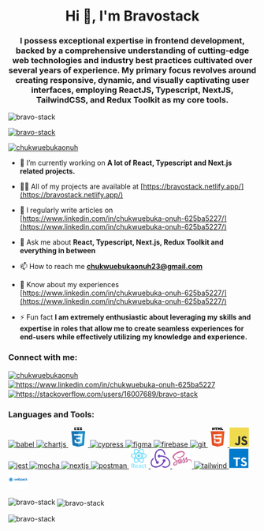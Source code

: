 <h1 align="center">Hi 👋, I'm Bravostack</h1>
<h3 align="center">I possess exceptional expertise in frontend development, backed by a comprehensive understanding of cutting-edge web technologies and industry best practices cultivated over several years of experience. My primary focus revolves around creating responsive, dynamic, and visually captivating user interfaces, employing ReactJS, Typescript, NextJS, TailwindCSS, and Redux Toolkit as my core tools.</h3>

<p align="left"> <img src="https://komarev.com/ghpvc/?username=bravo-stack&label=Profile%20views&color=0e75b6&style=flat" alt="bravo-stack" /> </p>

<p align="left"> <a href="https://github.com/ryo-ma/github-profile-trophy"><img src="https://github-profile-trophy.vercel.app/?username=bravo-stack" alt="bravo-stack" /></a> </p>

<p align="left"> <a href="https://twitter.com/chukwuebukaonuh" target="blank"><img src="https://img.shields.io/twitter/follow/chukwuebukaonuh?logo=twitter&style=for-the-badge" alt="chukwuebukaonuh" /></a> </p>

- 🔭 I’m currently working on **A lot of React, Typescript and Next.js related projects.**

- 👨‍💻 All of my projects are available at [https://bravostack.netlify.app/](https://bravostack.netlify.app/)

- 📝 I regularly write articles on [https://www.linkedin.com/in/chukwuebuka-onuh-625ba5227/](https://www.linkedin.com/in/chukwuebuka-onuh-625ba5227/)

- 💬 Ask me about **React, Typescript, Next.js, Redux Toolkit and everything in between**

- 📫 How to reach me **chukwuebukaonuh23@gmail.com**

- 📄 Know about my experiences [https://www.linkedin.com/in/chukwuebuka-onuh-625ba5227/](https://www.linkedin.com/in/chukwuebuka-onuh-625ba5227/)

- ⚡ Fun fact **I am extremely enthusiastic about leveraging my skills and expertise in roles that allow me to create seamless experiences for end-users while effectively utilizing my knowledge and experience.**

<h3 align="left">Connect with me:</h3>
<p align="left">
<a href="https://twitter.com/chukwuebukaonuh" target="blank"><img align="center" src="https://raw.githubusercontent.com/rahuldkjain/github-profile-readme-generator/master/src/images/icons/Social/twitter.svg" alt="chukwuebukaonuh" height="30" width="40" /></a>
<a href="https://linkedin.com/in/https://www.linkedin.com/in/chukwuebuka-onuh-625ba5227" target="blank"><img align="center" src="https://raw.githubusercontent.com/rahuldkjain/github-profile-readme-generator/master/src/images/icons/Social/linked-in-alt.svg" alt="https://www.linkedin.com/in/chukwuebuka-onuh-625ba5227" height="30" width="40" /></a>
<a href="https://stackoverflow.com/users/https://stackoverflow.com/users/16007689/bravo-stack" target="blank"><img align="center" src="https://raw.githubusercontent.com/rahuldkjain/github-profile-readme-generator/master/src/images/icons/Social/stack-overflow.svg" alt="https://stackoverflow.com/users/16007689/bravo-stack" height="30" width="40" /></a>
</p>

<h3 align="left">Languages and Tools:</h3>
<p align="left"> <a href="https://babeljs.io/" target="_blank" rel="noreferrer"> <img src="https://www.vectorlogo.zone/logos/babeljs/babeljs-icon.svg" alt="babel" width="40" height="40"/> </a> <a href="https://www.chartjs.org" target="_blank" rel="noreferrer"> <img src="https://www.chartjs.org/media/logo-title.svg" alt="chartjs" width="40" height="40"/> </a> <a href="https://www.w3schools.com/css/" target="_blank" rel="noreferrer"> <img src="https://raw.githubusercontent.com/devicons/devicon/master/icons/css3/css3-original-wordmark.svg" alt="css3" width="40" height="40"/> </a> <a href="https://www.cypress.io" target="_blank" rel="noreferrer"> <img src="https://raw.githubusercontent.com/simple-icons/simple-icons/6e46ec1fc23b60c8fd0d2f2ff46db82e16dbd75f/icons/cypress.svg" alt="cypress" width="40" height="40"/> </a> <a href="https://www.figma.com/" target="_blank" rel="noreferrer"> <img src="https://www.vectorlogo.zone/logos/figma/figma-icon.svg" alt="figma" width="40" height="40"/> </a> <a href="https://firebase.google.com/" target="_blank" rel="noreferrer"> <img src="https://www.vectorlogo.zone/logos/firebase/firebase-icon.svg" alt="firebase" width="40" height="40"/> </a> <a href="https://git-scm.com/" target="_blank" rel="noreferrer"> <img src="https://www.vectorlogo.zone/logos/git-scm/git-scm-icon.svg" alt="git" width="40" height="40"/> </a> <a href="https://www.w3.org/html/" target="_blank" rel="noreferrer"> <img src="https://raw.githubusercontent.com/devicons/devicon/master/icons/html5/html5-original-wordmark.svg" alt="html5" width="40" height="40"/> </a> <a href="https://developer.mozilla.org/en-US/docs/Web/JavaScript" target="_blank" rel="noreferrer"> <img src="https://raw.githubusercontent.com/devicons/devicon/master/icons/javascript/javascript-original.svg" alt="javascript" width="40" height="40"/> </a> <a href="https://jestjs.io" target="_blank" rel="noreferrer"> <img src="https://www.vectorlogo.zone/logos/jestjsio/jestjsio-icon.svg" alt="jest" width="40" height="40"/> </a> <a href="https://mochajs.org" target="_blank" rel="noreferrer"> <img src="https://www.vectorlogo.zone/logos/mochajs/mochajs-icon.svg" alt="mocha" width="40" height="40"/> </a> <a href="https://nextjs.org/" target="_blank" rel="noreferrer"> <img src="https://cdn.worldvectorlogo.com/logos/nextjs-2.svg" alt="nextjs" width="40" height="40"/> </a> <a href="https://postman.com" target="_blank" rel="noreferrer"> <img src="https://www.vectorlogo.zone/logos/getpostman/getpostman-icon.svg" alt="postman" width="40" height="40"/> </a> <a href="https://reactjs.org/" target="_blank" rel="noreferrer"> <img src="https://raw.githubusercontent.com/devicons/devicon/master/icons/react/react-original-wordmark.svg" alt="react" width="40" height="40"/> </a> <a href="https://redux.js.org" target="_blank" rel="noreferrer"> <img src="https://raw.githubusercontent.com/devicons/devicon/master/icons/redux/redux-original.svg" alt="redux" width="40" height="40"/> </a> <a href="https://sass-lang.com" target="_blank" rel="noreferrer"> <img src="https://raw.githubusercontent.com/devicons/devicon/master/icons/sass/sass-original.svg" alt="sass" width="40" height="40"/> </a> <a href="https://tailwindcss.com/" target="_blank" rel="noreferrer"> <img src="https://www.vectorlogo.zone/logos/tailwindcss/tailwindcss-icon.svg" alt="tailwind" width="40" height="40"/> </a> <a href="https://www.typescriptlang.org/" target="_blank" rel="noreferrer"> <img src="https://raw.githubusercontent.com/devicons/devicon/master/icons/typescript/typescript-original.svg" alt="typescript" width="40" height="40"/> </a> <a href="https://webpack.js.org" target="_blank" rel="noreferrer"> <img src="https://raw.githubusercontent.com/devicons/devicon/d00d0969292a6569d45b06d3f350f463a0107b0d/icons/webpack/webpack-original-wordmark.svg" alt="webpack" width="40" height="40"/> </a> </p>

<p><img align="left" src="https://github-readme-stats.vercel.app/api/top-langs?username=bravo-stack&show_icons=true&locale=en&layout=compact" alt="bravo-stack" /></p>

<p>&nbsp;<img align="center" src="https://github-readme-stats.vercel.app/api?username=bravo-stack&show_icons=true&locale=en" alt="bravo-stack" /></p>

<p><img align="center" src="https://github-readme-streak-stats.herokuapp.com/?user=bravo-stack&" alt="bravo-stack" /></p>
